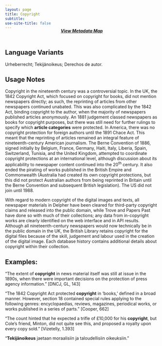 ```yaml
---
layout: page
title: Copyright
subtitle:  
use-site-title: false
---
```


<h4 style="text-align:center;font-style:italic;margin-top:-20px;margin-bottom:50px;"><a href="../../maps/copyright">View Metadata Map</a></h4>

## Language Variants

Urheberrecht; Tekijänoikeus; Derechos de autor.

## Usage Notes

Copyright in the nineteenth century was a controversial topic. In the
UK, the 1842 Copyright Act, which focused on copyright for books, did
not mention newspapers directly; as such, the reprinting of articles
from other newspapers continued unabated. This was also complicated by
the 1842 Act, binding copyright to the author, when the majority of
newspapers published articles anonymously. An 1881 judgement classed
newspapers as books for copyright purposes, but there was still need for
further rulings to specify which **article categories** were protected.
In America, there was no copyright protection for foreign authors until
the 1891 Chace Act. This meant that the reprinting of articles remained
an integral feature of nineteenth-century American journalism. The Berne
Convention of 1886, signed initially by Belgium, France, Germany, Haiti,
Italy, Liberia, Spain, Switzerland, Tunisia, and the United Kingdom,
attempted to coordinate copyright protections at an international level,
although discussion about its applicability to newspaper content
continued into the 20<sup>th</sup> century. It also ended the pirating
of works published in the British Empire and Commonwealth (Australia had
created its own copyright protections, but this did not protect
Australian authors from being reprinted in Britain until the Berne
Convention and subsequent British legislation). The US did not join
until 1988.

With regard to modern copyright of the digital images and texts, all
newspaper materials in Delpher have been cleared for third-party
copyright claims and released into the public domain, while Trove and
Papers Past have done so with much of their collections; any data from
in-copyright works are clearly identified on the web interface and in
API results. Although all nineteenth-century newspapers would now
technically be in the public domain in the UK, the British Library
retains copyright for the digital files because of the skill, judgement
and labour used in the creation of the digital image. Each database
history contains additional details about copyright within their
collection.

## Examples:

“The extent of **copyright** in news material itself was still at
    issue in the 1890s, when there were important decisions on the
    protection of press agency information.” \[DNCJ, GL, 143\]

“The 1842 Copyright Act protected **copyright** in ‘books,’ defined
    in a broad manner. However, section 18 contained special rules
    applying to the following genres: encyclopaedias, reviews,
    magazines, periodical works, or works published in a series of
    parts.” \[Cooper, 662\]

“The count hinted that he expected a trifle of £10,000 for his
    **copyright**, but Cole’s friend, Minton, did not quite see this,
    and proposed a royalty upon every copy sold.” \[Vizetelly, 1.393\]

“**Tekijänoikeus** jaetaan moraalisiin ja taloudellisiin
    oikeuksiin.”
